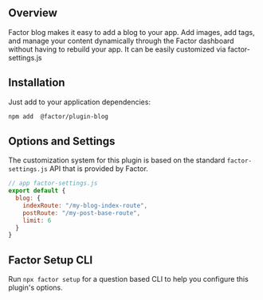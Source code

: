 ## Overview

Factor blog makes it easy to add a blog to your app. Add images, add tags, and manage your content dynamically through the Factor dashboard without having to rebuild your app. It can be easily customized via factor-settings.js

## Installation

Just add to your application dependencies:

```bash
npm add  @factor/plugin-blog
```

## Options and Settings

The customization system for this plugin is based on the standard `factor-settings.js` API that is provided by Factor.

```js
// app factor-settings.js
export default {
  blog: {
    indexRoute: "/my-blog-index-route",
    postRoute: "/my-post-base-route",
    limit: 6
  }
}
```

## Factor Setup CLI

Run `npx factor setup` for a question based CLI to help you configure this plugin's options.
